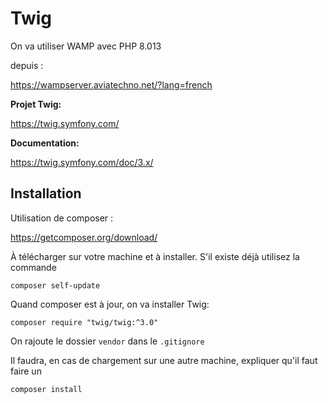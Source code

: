 # Twig

On va utiliser WAMP avec PHP 8.013

depuis : 

https://wampserver.aviatechno.net/?lang=french

**Projet Twig:**

https://twig.symfony.com/

**Documentation:**

https://twig.symfony.com/doc/3.x/

## Installation

Utilisation de composer :

https://getcomposer.org/download/

À télécharger sur votre machine et à installer. S'il existe déjà utilisez la commande

    composer self-update

Quand composer est à jour, on va installer Twig:

    composer require "twig/twig:^3.0"

On rajoute le dossier `vendor` dans le `.gitignore`

Il faudra, en cas de chargement sur une autre machine, expliquer qu'il faut faire un

    composer install
